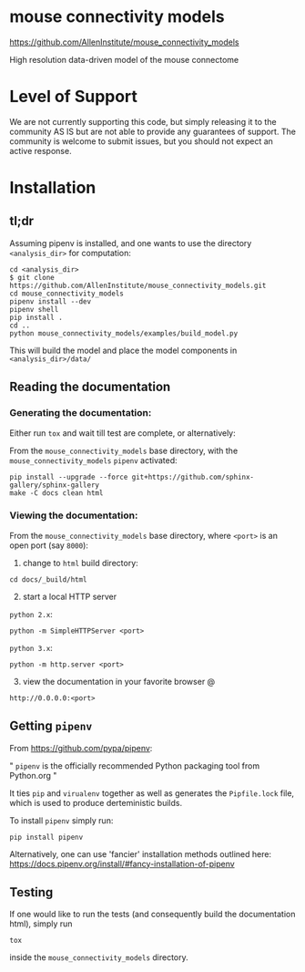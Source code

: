mouse connectivity models
===============================

https://github.com/AllenInstitute/mouse_connectivity_models

High resolution data-driven model of the mouse connectome

Level of Support
===============================
We are not currently supporting this code, but simply releasing it to the community AS IS but are not able to provide any guarantees of support. The community is welcome to submit issues, but you should not expect an active response.

Installation
================================

tl;dr
--------------------------------
Assuming pipenv is installed, and one wants to use the directory `<analysis_dir>` for computation:
```
cd <analysis_dir>
$ git clone https://github.com/AllenInstitute/mouse_connectivity_models.git
cd mouse_connectivity_models
pipenv install --dev
pipenv shell
pip install .
cd ..
python mouse_connectivity_models/examples/build_model.py
```
This will build the model and place the model components in `<analysis_dir>/data/`

Reading the documentation
--------------------------------
### Generating the documentation: ###

Either run `tox` and wait till test are complete, or alternatively:

From the `mouse_connectivity_models` base directory, with the `mouse_connectivity_models` `pipenv` activated:
```
pip install --upgrade --force git+https://github.com/sphinx-gallery/sphinx-gallery
make -C docs clean html
```

### Viewing the documentation: ###

From the `mouse_connectivity_models` base directory, where `<port>` is an open port (say `8000`):

1. change to `html` build directory:
```
cd docs/_build/html
```

2. start a local HTTP server

`python 2.x`:
```
python -m SimpleHTTPServer <port>
```

`python 3.x`:
```
python -m http.server <port>
```

3. view the documentation in your favorite browser @
```
http://0.0.0.0:<port>
```

Getting `pipenv`
--------------------------------
From https://github.com/pypa/pipenv:

" `pipenv` is the officially recommended Python packaging tool from Python.org "

It ties `pip` and `virualenv` together as well as generates the `Pipfile.lock` file, which is used to produce derteministic builds.

To install `pipenv` simply run:
```
pip install pipenv
```

Alternatively, one can use 'fancier' installation methods outlined here: https://docs.pipenv.org/install/#fancy-installation-of-pipenv

Testing
--------------------------------
If one would like to run the tests (and consequently build the documentation html), simply run
```
tox
```
inside the `mouse_connectivity_models` directory.
